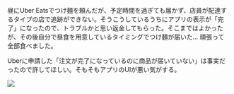 昼にUber Eatsでつけ麺を頼んだが、予定時間を過ぎても届かず、店員が配達するタイプの店で追跡ができない。そうこうしているうちにアプリの表示が「完了」になったので、トラブルかと思い返金してもらった。そこまではよかったが、その後自分で昼食を用意しているタイミングでつけ麺が届いた... 頑張って全部食べました。

Uberに申請した「注文が完了になっているのに商品が届いていない」は事実だったので許してほしい。そもそもアプリのUIが悪い気がする。

![](https://photos.old.apkas.net/medium/202401/20240119-132245.webp)
